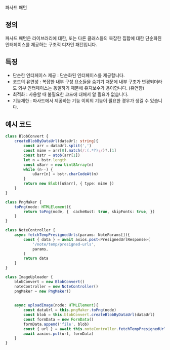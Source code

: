 파사드 패턴

## 정의
파사드 패턴은 라이브러리에 대한, 또는 다른 클래스들의 복잡한 집합에 대한 단순화된 인터페이스를 제공하는 구조적 디자인 패턴입니다.


## 특징
- 단순한 인터페이스 제공 : 단순화된 인터페이스를 제공합니다.
- 코드의 유연성 : 복잡한 내부 구성 요소들을 숨기기 때문에 내부 구조가 변경되더라도 외부 인터페이스는 동일하기 때문에 유지보수가 용이합니다. (유연함)
- 최적화 : 사용할 때 불필요한 코드에 대해서 알 필요가 없습니다.
- 기능제한 : 파사드에서 제공하는 기능 이외의 기능이 필요한 경우가 생길 수 있습니다.


## 예시 코드
```ts
class BlobConvert {
    createBlobByDataUrl(dataUrl: string){
        const arr = dataUrl.split(',')
        const mime = arr[0].match(/:(.*?);/)?.[1]
        const bstr = atob(arr[1])
        let n = bstr.length
        const u8arr = new Uint8Array(n)
        while (n--) {
            u8arr[n] = bstr.charCodeAt(n)
        }
        return new Blob([u8arr], { type: mime })
    }
}

class PngMaker {
    toPng(node: HTMLElement){
        return toPng(node, {  cacheBust: true, skipFonts: true, })
    }
}

class NoteController {
    async fetchTempPresignedUrls(params: NoteParams[]){
        const { data } = await axios.post<PresignedUrlResponse>(
            '/note/temp/presigned-urls',
            params,
        )
        return data
    }
}

class ImageUploader {
    blobConvert = new BlobConvert()
    noteController = new NoteController()
    pngMaker = new PngMaker()
    
    
    async uploadImage(node: HTMLElement){
        const dataUrl = this.pngMaker.toPng(node)
        const blob = this.blobConvert.createBlobByDataUrl(dataUrl)
        const formData = new FormData()
        formData.append('file', blob)
        const { url } = await this.noteController.fetchTempPresignedUrls([{ fileName: 'image.png' }])
        await aaxios.put(url, formData)
    }
}


```
